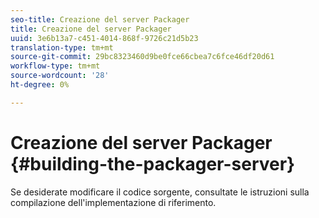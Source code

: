 ```yaml
---
seo-title: Creazione del server Packager
title: Creazione del server Packager
uuid: 3e6b13a7-c451-4014-868f-9726c21d5b23
translation-type: tm+mt
source-git-commit: 29bc8323460d9be0fce66cbea7c6fce46df20d61
workflow-type: tm+mt
source-wordcount: '28'
ht-degree: 0%

---
```



# Creazione del server Packager {#building-the-packager-server}

Se desiderate modificare il codice sorgente, consultate le istruzioni sulla compilazione dell&#39;implementazione di riferimento.
